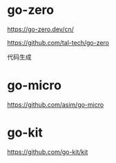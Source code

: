 # go-zero

https://go-zero.dev/cn/

https://github.com/tal-tech/go-zero

代码生成

# go-micro

https://github.com/asim/go-micro

# go-kit

https://github.com/go-kit/kit

